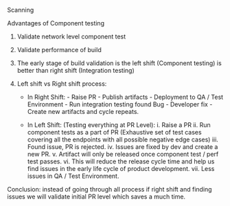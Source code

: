 Scanning

Advantages of Component testing
1.	Validate network level component test 
2.	Validate performance of build
3.	The early stage of build validation is the left shift (Component testing) is better than right shift (Integration testing)
4.	Left shift vs Right shift process:

    - In Right Shift: 
            -	Raise PR 
            -	Publish artifacts 
            -	Deployment to QA / Test Environment 
            -	Run integration testing found Bug
            -	Developer fix
            -	Create new artifacts and cycle repeats.
    
    -	In Left Shift: (Testing everything at PR Level):
              i.	Raise a PR
              ii.	Run component tests as a part of PR (Exhaustive set of test cases covering all the endpoints with all possible negative edge cases) 
              iii.	Found issue, PR is rejected. 
              iv.	Issues are fixed by dev and create a new PR. 
              v.	Artifact will only be released once component test / perf test passes. 
              vi.	This will reduce the release cycle time and help us find issues in the early life cycle of product development. 
      vii.	Less issues in QA / Test Environment.
    
Conclusion: instead of going through all process if right shift and finding issues we will validate initial PR level which saves a much time.

